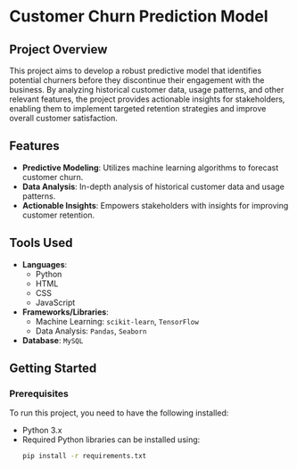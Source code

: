 # Customer Churn Prediction Model

## Project Overview
This project aims to develop a robust predictive model that identifies potential churners before they discontinue their engagement with the business. By analyzing historical customer data, usage patterns, and other relevant features, the project provides actionable insights for stakeholders, enabling them to implement targeted retention strategies and improve overall customer satisfaction.

## Features
- **Predictive Modeling**: Utilizes machine learning algorithms to forecast customer churn.
- **Data Analysis**: In-depth analysis of historical customer data and usage patterns.
- **Actionable Insights**: Empowers stakeholders with insights for improving customer retention.

## Tools Used
- **Languages**: 
  - Python
  - HTML
  - CSS
  - JavaScript
- **Frameworks/Libraries**:
  - Machine Learning: `scikit-learn`, `TensorFlow`
  - Data Analysis: `Pandas`, `Seaborn`
- **Database**: `MySQL`

## Getting Started
### Prerequisites
To run this project, you need to have the following installed:
- Python 3.x
- Required Python libraries can be installed using:
  ```bash
  pip install -r requirements.txt
